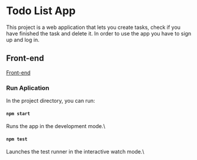 # Todo List App

This project is a web application that lets you create tasks, check if you have finished the task and delete it. In order to use the app you have to sign up and log in.

## Front-end

[Front-end](https://frontend-todo-list-app.herokuapp.com/)

### Run Aplication

In the project directory, you can run:

#### `npm start`

Runs the app in the development mode.\

#### `npm test`

Launches the test runner in the interactive watch mode.\
